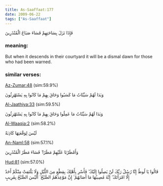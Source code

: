 ```yaml
---
title: As-Saaffaat:177
date: 2009-06-22
tags: ["As-Saaffaat"]
---
```

فَإِذَا نَزَلَ بِسَاحَتِهِمْ فَسَاءَ صَبَاحُ الْمُنْذَرِينَ
### meaning: 
But when it descends in their courtyard it will be a dismal dawn for those who had been warned.
### similar verses: 

[Az-Zumar:48](/39/48) (sim:59.9%)

وَبَدَا لَهُمْ سَيِّئَاتُ مَا كَسَبُوا وَحَاقَ بِهِمْ مَا كَانُوا بِهِ يَسْتَهْزِئُونَ

[Al-Jaathiya:33](/45/33) (sim:59.5%)

وَبَدَا لَهُمْ سَيِّئَاتُ مَا عَمِلُوا وَحَاقَ بِهِمْ مَا كَانُوا بِهِ يَسْتَهْزِئُونَ

[Al-Waaqia:2](/56/2) (sim:58.2%)

لَيْسَ لِوَقْعَتِهَا كَاذِبَةٌ

[An-Naml:58](/27/58) (sim:57.1%)

وَأَمْطَرْنَا عَلَيْهِمْ مَطَرًا ۖ فَسَاءَ مَطَرُ الْمُنْذَرِينَ

[Hud:81](/11/81) (sim:57.0%)

قَالُوا يَا لُوطُ إِنَّا رُسُلُ رَبِّكَ لَنْ يَصِلُوا إِلَيْكَ ۖ فَأَسْرِ بِأَهْلِكَ بِقِطْعٍ مِنَ اللَّيْلِ وَلَا يَلْتَفِتْ مِنْكُمْ أَحَدٌ إِلَّا امْرَأَتَكَ ۖ إِنَّهُ مُصِيبُهَا مَا أَصَابَهُمْ ۚ إِنَّ مَوْعِدَهُمُ الصُّبْحُ ۚ أَلَيْسَ الصُّبْحُ بِقَرِيبٍ
